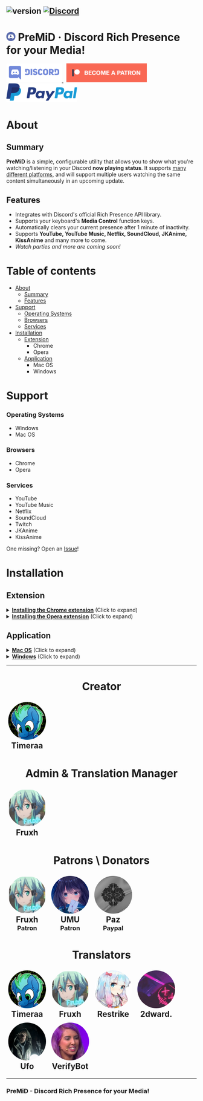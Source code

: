 ## ![version](https://img.shields.io/badge/Version-1.2-brightgreen.svg?style=flat-square) [![Discord](https://img.shields.io/discord/493130730549805057.svg?style=flat-square)](https://discord.gg/Kw7WaYn)

# <img src="gitassets/premid.webp" width="24px" draggable="false"><b> </b>PreMiD &middot; Discord Rich Presence for your Media!

<a target="_blank" href="https://discord.gg/Kw7WaYn" title="Join our Discord!">
<img src="gitassets/discord.svg" height="50px" draggable="false" alt="Join my Discord!">
</a>&nbsp;
<a target="_blank" href="https://www.patreon.com/bePatron?u=4610890" data-patreon-widget-type="become-patron-button"><img src="gitassets/patreonBTN.png" draggable="false" height="50px" alt="Support me on Patreon!"></a>&nbsp;
<a target="_blank" href="https://www.paypal.com/cgi-bin/webscr?cmd=_s-xclick&hosted_button_id=ZU8Q766ACS2WS&lc=US"><img src="gitassets/PayPal.svg" height="50px" draggable="false" alt="PayPal"></a>

# About

## Summary

**PreMiD** is a simple, configurable utility that allows you to show what you're watching/listening in your Discord **now playing status**. It supports [many different platforms](#support), and will support multiple users watching the same content simultaneously in an upcoming update.

## Features

- Integrates with Discord's official Rich Presence API library.
- Supports your keyboard's **Media Control** function keys.
- Automatically clears your current presence after 1 minute of inactivity.
- Supports **YouTube, YouTube Music, Netflix, SoundCloud, JKAnime, KissAnime** and many more to come.
- _Watch parties and more are coming soon!_

# Table of contents

- [About](#about)
  - [Summary](#summary)
  - [Features](#features)
- [Support](#support)
  - [Operating Systems](#operating-systems)
  - [Browsers](#browsers)
  - [Services](#services)
- [Installation](#installation)
  - [Extension](#extension)
    - Chrome
    - Opera
  - [Application](#application)
    - Mac OS
    - Windows

# Support

### **Operating Systems**

- Windows
- Mac OS

### **Browsers**

- Chrome
- Opera

### **Services**

- YouTube
- YouTube Music
- Netflix
- SoundCloud
- Twitch
- JKAnime
- KissAnime

One missing? Open an [Issue](https://github.com/Timeraa/PreMiD/issues/new?template=feature_request.md)!

# Installation

## Extension

<details>
  <summary><b><u>Installing the Chrome extension</u></b> (Click to expand)</summary>
  <h1>Chrome Extension Installation</h1>
  <ol>
    <li>Click <a href="https://chrome.google.com/webstore/detail/yt-presence/agjnjboanicjcpenljmaaigopkgdnihi">this</a> link</li>
    </li>
    <li>Click "add to Chrome"</li>
    <li>Install the <a href="#application">application</a></li>
  </ol>
</details>
<details>
<summary><b><u>Installing the Opera extension</u></b> (Click to expand)</summary>
  <h1>Opera Extension Installation</h1>
  <ol>
    <li>Download the latest version of the <a href="https://github.com/Timeraa/YT-Presence/releases/latest">extension</a>
    </li>
    <li>Extract the downloaded <b>.zip</b> file</li>
    <li>Open Opera</li>
    <li>Go to <a href="chrome://extensions/">chrome://extensions/</a></li>
    <li>Drag and drop the Folder <b>"Extension"</b> on the page<br>
    <li>Install the <a href="#application">application</a></li>
  </ol>
</details>

## Application

<details>
  <summary><b><u>Mac OS</u></b> (Click to expand)</summary>
  <h1>Installation on Mac OS</h1>
  <ol>
    <li>Download the latest version of the <a href="https://github.com/Timeraa/YT-Presence/releases/latest">application</a>
    </li>
    <li>Open the downloaded <b>.dmg</b> file</li>
    <li>Drag <b>PreMiD</b> Into your <b>Applications</b> Folder</li>
    <li>Open your Launchpad or press F4</li>
    <li>Open <b>PreMiD</b></li>
    <li>Press <b>"Allow"</b> if a window pops up</li>
    <li>Install <a href="#extension">extension</a> if not already</li>
  </ol>
</details>

<details>
  <summary><b><u>Windows</u></b> (Click to expand)</summary>
  <h1>Installation on Windows</h1>
  <ol>
    <li>Download the latest installer from <a href="https://github.com/Timeraa/YT-Presence/releases/">here</a></li>
    <li>Open the downloaded <b>.exe</b> installer</li>
    <li>If SmartScreen comes up press more informations then press run anyways. (It's not a virus, I promise.)</li>
    <li>YouTube Presence should install itself and start automatically. (You can tell by looking at the taskbar.)</li>
    <li>Install the <a href="#extension">extension</a>, if you haven't already.</li>
  </ol>
</details>

---

<h1 style="text-align: center;">Creator</h1>
<div style="margin: 5px; width: 100px; display: inline-block;">
  <img draggable="false" src="gitassets/timeraa.png" style="border-radius: 50%;" width="100px">
  <h2 style="text-align: center; font-weight: 700; margin: 0;">Timeraa</h2>
</div>

<h1 style="text-align: center;">Admin & Translation Manager</h1>
<div style="margin: 5px; width: 100px; display: inline-block;">
  <img draggable="false" src="gitassets/fruxh.png" style="border-radius: 50%;" width="100px">
  <h2 style="text-align: center; font-weight: 700; margin: 0;">Fruxh</h2>
</div>

<h1 style="text-align: center;">Patrons \ Donators</h1>
<div style="margin: 5px; width: 100px; display: inline-block;">
  <img draggable="false" src="gitassets/fruxh.png" style="border-radius: 50%;" width="100px">
  <h2 style="text-align: center; font-weight: 700; margin: 0;">Fruxh</h2>
  <h3 style="text-align: center; font-weight: 700;margin: 0;">Patron</h3>
</div>
<div style="margin: 5px; width: 100px; display: inline-block;">
  <img draggable="false" src="gitassets/UMU.png" style="border-radius: 50%;" width="100px">
  <h2 style="text-align: center; font-weight: 700; margin: 0;">UMU</h2>
  <h3 style="text-align: center; font-weight: 700;margin: 0;">Patron</h3>
</div>
<div style="margin: 5px; width: 100px; display: inline-block;">
  <img draggable="false" src="gitassets/paz.png" style="border-radius: 50%;" width="100px">
  <h2 style="text-align: center; font-weight: 700; margin: 0;">Paz</h2>
  <h3 style="text-align: center; font-weight: 700;margin: 0;">Paypal</h3>
</div>

<h1 style="text-align: center;">Translators</h1>
<div style="margin: 5px; width: 100px; display: inline-block;">
  <img draggable="false" src="gitassets/timeraa.png" style="border-radius: 50%;" width="100px">
  <h2 style="text-align: center; font-weight: 700; margin: 0;">Timeraa</h2>
</div>
<div style="margin: 5px; width: 100px; display: inline-block;">
  <img draggable="false" src="gitassets/fruxh.png" style="border-radius: 50%;" width="100px">
  <h2 style="text-align: center; font-weight: 700; margin: 0;">Fruxh</h2>
</div>
<div style="margin: 5px; width: 100px; display: inline-block;">
  <img draggable="false" src="gitassets/restrike.png" style="border-radius: 50%;" width="100px">
  <h2 style="text-align: center; font-weight: 700; margin: 0;">Restrike</h2>
</div>
<div style="margin: 5px; width: 100px; display: inline-block;">
  <img draggable="false" src="gitassets/xiRDX.gif" style="border-radius: 50%;" width="100px">
  <h2 style="text-align: center; font-weight: 700; margin: 0;">2dward.</h2>
</div>
<div style="margin: 5px; width: 100px; display: inline-block;">
  <img draggable="false" src="gitassets/ufo.png" style="border-radius: 50%;" width="100px">
  <h2 style="text-align: center; font-weight: 700; margin: 0;">Ufo</h2>
</div>
<div style="margin: 5px; width: 100px; display: inline-block;">
  <img draggable="false" src="gitassets/VerifyBot.png" style="border-radius: 50%;" width="100px">
  <h2 style="text-align: center; font-weight: 700; margin: 0;">VerifyBot</h2>
</div>

---

### PreMiD - Discord Rich Presence for your Media!
